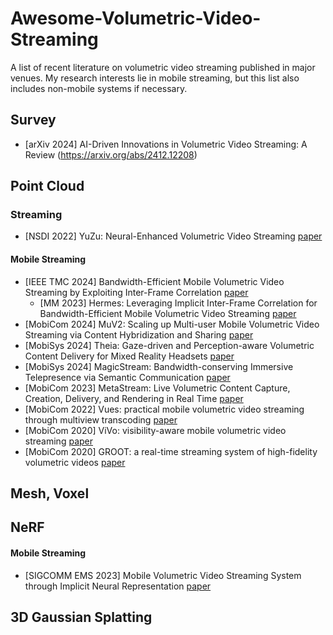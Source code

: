 # Awesome-Volumetric-Video-Streaming
A list of recent literature on volumetric video streaming published in major venues. My research interests lie in mobile streaming, but this list also includes non-mobile systems if necessary.

## Survey
* [arXiv 2024] AI-Driven Innovations in Volumetric Video Streaming: A Review (https://arxiv.org/abs/2412.12208)

## Point Cloud
### Streaming
* [NSDI 2022] YuZu: Neural-Enhanced Volumetric Video Streaming [paper](https://www.usenix.org/conference/nsdi22/presentation/zhang-anlan)

#### Mobile Streaming
* [IEEE TMC 2024] Bandwidth-Efficient Mobile Volumetric Video Streaming by Exploiting Inter-Frame Correlation [paper](https://dl.acm.org/doi/10.1109/TMC.2024.3367750)
  * [MM 2023] Hermes: Leveraging Implicit Inter-Frame Correlation for Bandwidth-Efficient Mobile Volumetric Video Streaming [paper](https://dl.acm.org/doi/10.1145/3581783.3613907)
* [MobiCom 2024] MuV2: Scaling up Multi-user Mobile Volumetric Video Streaming via Content Hybridization and Sharing [paper](https://dl.acm.org/doi/10.1145/3636534.3649364)
* [MobiSys 2024] Theia: Gaze-driven and Perception-aware Volumetric Content Delivery for Mixed Reality Headsets [paper](https://dl.acm.org/doi/10.1145/3643832.3661858)
* [MobiSys 2024] MagicStream: Bandwidth-conserving Immersive Telepresence via Semantic Communication [paper](https://dl.acm.org/doi/10.1145/3666025.3699344)
* [MobiCom 2023] MetaStream: Live Volumetric Content Capture, Creation, Delivery, and Rendering in Real Time [paper](https://dl.acm.org/doi/10.1145/3570361.3592530)
* [MobiCom 2022] Vues: practical mobile volumetric video streaming through multiview transcoding [paper](https://dl.acm.org/doi/10.1145/3495243.3517027)
* [MobiCom 2020] ViVo: visibility-aware mobile volumetric video streaming [paper](https://dl.acm.org/doi/10.1145/3372224.3380888)
* [MobiCom 2020] GROOT: a real-time streaming system of high-fidelity volumetric videos [paper](https://dl.acm.org/doi/10.1145/3372224.3419214)


## Mesh, Voxel


## NeRF
#### Mobile Streaming
* [SIGCOMM EMS 2023] Mobile Volumetric Video Streaming System through Implicit Neural Representation [paper](https://dl.acm.org/doi/10.1145/3609395.3610593)


## 3D Gaussian Splatting

